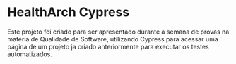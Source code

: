 # HealthArch Cypress

  Este projeto foi criado para ser apresentado durante a semana de provas na matéria de Qualidade de Software, utilizando Cypress para acessar uma página de um projeto ja criado anteriormente para executar os testes automatizados.

